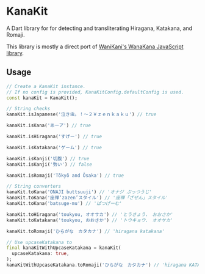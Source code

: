 # KanaKit

A Dart library for for detecting and transliterating Hiragana, Katakana, and Romaji.

This library is mostly a direct port of [WaniKani's WanaKana JavaScript library](https://github.com/WaniKani/WanaKana).

## Usage

```dart
// Create a KanaKit instance.
// If no config is provided, KanaKitConfig.defaultConfig is used.
const kanaKit = KanaKit();

// String checks
kanaKit.isJapanese('泣き虫。！〜２￥ｚｅｎｋａｋｕ') // true

kanaKit.isKana('あーア') // true

kanaKit.isHiragana('すげー') // true

kanaKit.isKatakana('ゲーム') // true

kanaKit.isKanji('切腹') // true
kanaKit.isKanji('勢い') // false

kanaKit.isRomaji('Tōkyō and Ōsaka') // true

// String converters
kanaKit.toKana('ONAJI buttsuuji') // 'オナジ ぶっつうじ'
kanaKit.toKana('座禅‘zazen’スタイル') // '座禅「ざぜん」スタイル'
kanaKit.toKana('batsuge-mu') // 'ばつげーむ'

kanaKit.toHiragana('toukyou, オオサカ') // 'とうきょう、　おおさか'
kanaKit.toKatakana('toukyou, おおさか') // 'トウキョウ、　オオサカ'

kanaKit.toRomaji('ひらがな　カタカナ') // 'hiragana katakana'

// Use upcaseKatakana to 
final kanaKitWithUpcaseKatakana = kanaKit(
  upcaseKatakana: true,
);
kanaKitWithUpcaseKatakana.toRomaji('ひらがな　カタカナ') // 'hiragana KATAKANA'
```